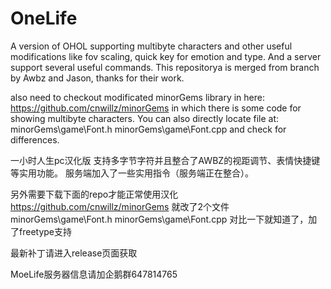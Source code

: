 # OneLife
A version of OHOL supporting multibyte characters and other useful modifications like fov  scaling, quick key for emotion and type. And a server support several useful commands.
This repositorya is merged from branch by Awbz and Jason, thanks for their work.


also need to checkout modificated minorGems library in here:
https://github.com/cnwillz/minorGems
in which there is some code for showing multibyte characters.
You can also directly locate file at:
minorGems\game\Font.h
minorGems\game\Font.cpp
and check for differences.

一小时人生pc汉化版
支持多字节字符并且整合了AWBZ的视距调节、表情快捷键等实用功能。
服务端加入了一些实用指令（服务端正在整合）。

另外需要下载下面的repo才能正常使用汉化
https://github.com/cnwillz/minorGems
就改了2个文件
minorGems\game\Font.h
minorGems\game\Font.cpp
对比一下就知道了，加了freetype支持

最新补丁请进入release页面获取

MoeLife服务器信息请加企鹅群647814765
